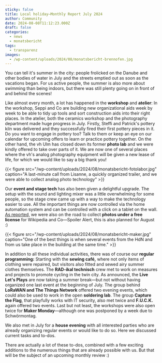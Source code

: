 ```yaml
---
sticky: false
title: Local holiday—Monthly Report July 2024
author: Community
date: 2024-08-08T11:12:23.000Z
draft: false
categories:
  - news
  - monatsbericht
tags:
  - transparenz
images: 
  - /wp-content/uploads/2024/08/monatsbericht-brennofen.jpg
---
```


You can tell it's summer in the city: people frolicked on the Danube and other bodies of water in July and the streets emptied out as soon as the vacations began.
For us active people, the summer is also more about swimming than being indoors, but there was still plenty going on in front of and behind the scenes!

Like almost every month, a lot has happened in the **workshop** and **atelier**:
In the workshop, Seppi and Co are building new organizational aids week by week to be able to tidy up tools and sort construction aids into their right places.
In the atelier, both the ceramics workshop and the photography department made huge progress in July.
Firstly, Steffi and Patrick's pottery kiln was delivered and they successfully fired their first pottery pieces in it.
Do you want to engage in pottery too? Talk to them or keep an eye on our calendar for upcoming offers to learn or practice pottery together.
On the other hand, the vh Ulm has closed down its former **photo lab** and we were kindly offered to take over parts of it.
We are now one of several places where the vh's analog photography equipment will be given a new lease of life, for which we would like to say a big thank you!

{{< figure src="/wp-content/uploads/2024/08/monatsbericht-fotolabor.jpg" caption="A last-minute call from Lisanne, a quickly organized trailer, and we were able to collect analog photo technology" >}}

Our **event and stage tech** has also been given a delightful upgrade. The setup with the sound and lighting mixer was a little overwhelming for some people, so the stage crew came up with a way to make the technology easier to use.
All the important things are now controlled via the home automation system and can be controlled with a click on a tablet on the wall.
[As reported,](/freie-bilder-vom-schwoermontag/) we were also on the road to collect **photos under a free license** for Wikipedia and Co—Spoiler Alert, this is also planned for August :)

{{< figure src="/wp-content/uploads/2024/08/monatsbericht-maker.jpg" caption="One of the best things is when several events from the HdN and from us take place in the building at the same time." >}}

In addition to all these individual activities, there was of course our **regular programming:** Starting with the **sewing café,** where not only items of clothing were repaired, but visitors also fitted and sewed airy summer clothes themselves.
The **RAD-ikal technisch** crew met to work on measures and projects to promote cycling in the twin city.
As announced, the **Live Let's Plays** are now taking a summer break—but not without having organized one last event at the beginning of July.
The group behind **LoRaWAN and The Things Network** offered two evening events, which could also be used to work in the open **soldering lab**.
The group **Capture the Flag**, that playfully works with IT security, also met twice and **F.U.C.K.** again offered two events.
Last but not least, the workshops were also open twice for **Maker Monday**—although one was postponed by a week due to Schwörmontag.

We also met in July for a **house evening** with all interested parties who are already organizing regular events or would like to do so. Here we discussed current tasks and to-dos.

There are actually a lot of these to-dos, combined with a few exciting additions to the numerous things that are already possible with us. But that will be the subject of an upcoming monthly review :)
